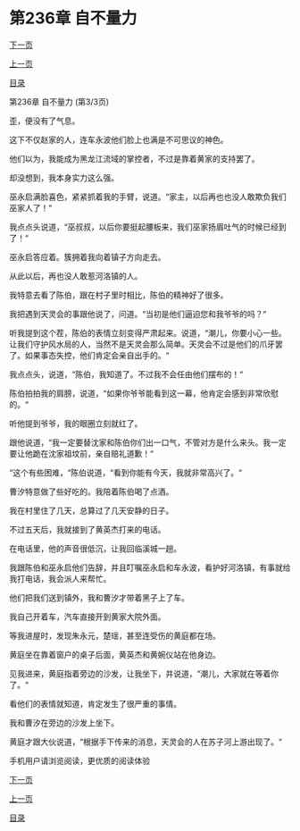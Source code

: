<h1>第236章   自不量力</h1>
            <div><p><a href="./0708_%E7%AC%AC237%E7%AB%A0_%E9%B1%BC%E5%9D%9F.md">下一页</a></p><p><a href="./0706_%E7%AC%AC236%E7%AB%A0_%E8%87%AA%E4%B8%8D%E9%87%8F%E5%8A%9B.md">上一页</a></p><p><a href="../">目录</a></p></div>
            <div><p>第236章   自不量力 (第3/3页)</p><p>歪，便没有了气息。</p><p>这下不仅赵家的人，连车永波他们脸上也满是不可思议的神色。</p><p>他们以为，我能成为黑龙江流域的掌控者，不过是靠着黄家的支持罢了。</p><p>却没想到，我本身实力这么强。</p><p>巫永启满脸喜色，紧紧抓着我的手臂，说道。“家主，以后再也也没人敢欺负我们巫家人了！“</p><p>我点点头说道，“巫叔叔，以后你要挺起腰板来，我们巫家扬眉吐气的时候已经到了！“</p><p>巫永启答应着。簇拥着我向着镇子方向走去。</p><p>从此以后，再也没人敢惹河洛镇的人。</p><p>我特意去看了陈伯，跟在村子里时相比，陈伯的精神好了很多。</p><p>我把遇到天灵会的事跟他说了，问道。“当初是他们逼迫您和我爷爷的吗？“</p><p>听我提到这个茬，陈伯的表情立刻变得严肃起来。说道，“潮儿，你要小心一些。让我们守护风水局的人，当然不是天灵会那么简单。天灵会不过是他们的爪牙罢了。如果事态失控，他们肯定会亲自出手的。“</p><p>我点点头，说道，“陈伯，我知道了。不过我不会任由他们摆布的！“</p><p>陈伯拍拍我的肩膀，说道，“如果你爷爷能看到这一幕，他肯定会感到非常欣慰的。“</p><p>听他提到爷爷，我的眼圈立刻就红了。</p><p>跟他说道，“我一定要替沈家和陈伯你们出一口气，不管对方是什么来头。我一定要让他跪在沈家祖坟前，亲自赔礼道歉！“</p><p>“这个有些困难，“陈伯说道，“看到你能有今天，我就非常高兴了。“</p><p>曹汐特意做了些好吃的。我陪着陈伯喝了点酒。</p><p>我在村里住了几天，总算过了几天安静的日子。</p><p>不过五天后，我就接到了黄英杰打来的电话。</p><p>在电话里，他的声音很低沉，让我回临溪城一趟。</p><p>我跟陈伯和巫永启他们告辞，并且叮嘱巫永启和车永波，看护好河洛镇，有事就给我打电话，我会派人来帮忙。</p><p>他们把我们送到镇外，我和曹汐才带着黑子上了车。</p><p>我自己开着车，汽车直接开到黄家大院外面。</p><p>等我进屋时，发现朱永元，楚瑶，甚至连受伤的黄庭都在场。</p><p>黄庭坐在靠着窗户的桌子后面，黄英杰和黄婉仪站在他身边。</p><p>见我进来，黄庭指着旁边的沙发，让我坐下，并说道，“潮儿，大家就在等着你了。“</p><p>看他们的表情就知道，肯定发生了很严重的事情。</p><p>我和曹汐在旁边的沙发上坐下。</p><p>黄庭才跟大伙说道，“根据手下传来的消息，天灵会的人在苏子河上游出现了。“</p><p>手机用户请浏览阅读，更优质的阅读体验</p></div>
            <div><p><a href="./0708_%E7%AC%AC237%E7%AB%A0_%E9%B1%BC%E5%9D%9F.md">下一页</a></p><p><a href="./0706_%E7%AC%AC236%E7%AB%A0_%E8%87%AA%E4%B8%8D%E9%87%8F%E5%8A%9B.md">上一页</a></p><p><a href="../">目录</a></p></div>